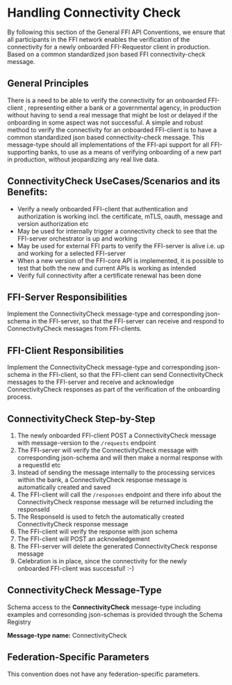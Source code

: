 # Handling Connectivity Check

By following this section of the General FFI API Conventions, we ensure that all participants in the FFI network enables the verification of the connectivity for a newly onboarded FFI-Requestor client in production. Based on a common standardized json based FFI connectivity-check message.

## General Principles
There is a need to be able to verify the connectivity for an onboarded FFI-client , representing either a bank or a governmental agency, in production without having to send a real message that might be lost or delayed if the onboarding in some aspect was not successful.
A simple and robust method to verify the connectivity for an onboarded FFI-client is to have a common standardized json based connectivity-check message.
This message-type should all implementations of the FFI-api support for all FFI-supporting banks, to use as a means of verifying onboarding of a new part in production, without jeopardizing any real live data.

## ConnectivityCheck UseCases/Scenarios and its Benefits:
- Verify a newly onboarded FFI-client that authentication and authorization is working incl. the certificate, mTLS, oauth, message and version authorization etc
- May  be used for internally trigger a connectivity check to see that the FFI-server orchestrator is up and working
- May be used for external FFI parts to verify the FFI-server is alive i.e. up and working for a selected FFI-server
- When a new version of the FFI-core API is implemented, it is possible to test that both the new and current APIs is working as intended
- Verify full connectivity after a certificate renewal has been done

## FFI-Server Responsibilities
Implement the ConnectivityCheck message-type and corresponding json-schema in the FFI-server, so that the FFI-server can receive and respond to ConnectivityCheck messages from FFI-clients.

## FFI-Client Responsibilities
Implement the ConnectivityCheck message-type and corresponding json-schema in the FFI-client, so that the FFI-client can send ConnectivityCheck messages to the FFI-server and receive and acknowledge ConnectivityCheck responses as part of the verification of the onboarding process.

## ConnectivityCheck Step-by-Step
1) The newly onboarded FFI-client POST a ConnectivityCheck message with message-version to the `/requests` endpoint
2) The FFI-server will verify the ConnectivityCheck message with corresponding json-schema and will then make a normal response with a requestId etc
3) Instead of sending the message internally to the processing services within the bank, a ConnectivityCheck response message is automatically created and saved
4) The FFI-client will call the `/responses` endpoint and there info about the ConnectivityCheck response message will be returned including the responseId
5) The ResponseId is used to fetch the automatically created ConnectivityCheck response message 
6) The FFI-client will verify the response with json schema
7) The FFI-client will POST an acknowledgement
8) The FFI-server will delete the generated ConnectivityCheck response message  
9) Celebration is in place, since the connectivity for the newly onboarded FFI-client was successful! :-)  

## ConnectivityCheck Message-Type
Schema access to the **ConnectivityCheck** message-type including examples and corresonding json-schemas is provided through the Schema Registry

**Message-type name:** ConnectivityCheck

## Federation-Specific Parameters
This convention does not have any federation-specific parameters.
